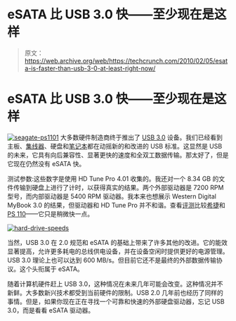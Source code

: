 # eSATA 比 USB 3.0 快——至少现在是这样

> 原文：<https://web.archive.org/web/https://techcrunch.com/2010/02/05/esata-is-faster-than-usb-3-0-at-least-right-now/>

# eSATA 比 USB 3.0 快——至少现在是这样

[![](img/bce1fb08d52137d26831627cc292d770.png "seagate-ps1101")](https://web.archive.org/web/20230322164148/https://techcrunch.com/wp-content/uploads/2010/02/seagate-ps1101.jpg) 大多数硬件制造商终于推出了 [USB 3.0](https://web.archive.org/web/20230322164148/http://www.crunchgear.com/tag/usb-30/) 设备。我们已经看到主板、[集线器](https://web.archive.org/web/20230322164148/http://www.crunchgear.com/2010/01/05/the-first-usb-3-0-hub-controller-is-here/)、硬盘和[笔记本](https://web.archive.org/web/20230322164148/http://www.crunchgear.com/2010/01/14/usb-3-0-now-available-in-hp-envy-15-notebooks/)都在动摇新的和改进的 USB 标准。这显然是 USB 的未来，它具有向后兼容性、显著更快的速度和全双工数据传输。那太好了，但是它现在仍然没有 eSATA 快。

测试参数:这些数字是使用 HD Tune Pro 4.01 收集的。我还对一个 8.34 GB 的文件传输到硬盘上进行了计时，以获得真实的结果。两个外部驱动器是 7200 RPM 型号，而内部驱动器是 5400 RPM 驱动器。我本来也想展示 Western Digital MyBook 3.0 的结果，但驱动器和 HD Tune Pro 并不和谐。查看[评测](https://web.archive.org/web/20230322164148/http://www.crunchgear.com/2010/02/01/review-western-digital-my-book-3-0/)比较[希捷](https://web.archive.org/web/20230322164148/http://www.crunchgear.com/2010/01/25/review-seagates-usb-3-0-blackarmor-ps110-portable-hard-drive-ki/)和[PS 110](https://web.archive.org/web/20230322164148/http://www.crunchgear.com/2010/01/25/review-seagates-usb-3-0-blackarmor-ps110-portable-hard-drive-ki/)——它只是稍微快一点。

[![](img/51d91f87868d79c3c77565602a16e52a.png "hard-drive-speeds")](https://web.archive.org/web/20230322164148/https://techcrunch.com/wp-content/uploads/2010/02/hard-drive-speeds.jpg)

当然，USB 3.0 在 2.0 规范和 eSATA 的基础上带来了许多其他的改进。它的能效显著提高，允许更多耗电的总线供电设备，并在设备空闲时提供更好的电源管理。USB 3.0 理论上也可以达到 600 MB/s。但目前它还不是最终的外部数据传输协议。这个头衔属于 eSATA。

随着计算机硬件赶上 USB 3.0，这种情况在未来几年可能会改变。这种情况并不新鲜。大多数新兴技术都受到当前硬件的限制。USB 2.0 几年前也经历了同样的事情。但是，如果你现在正在寻找一个可靠和快速的外部硬盘驱动器，忘记 USB 3.0，而是看看 eSATA 驱动器。